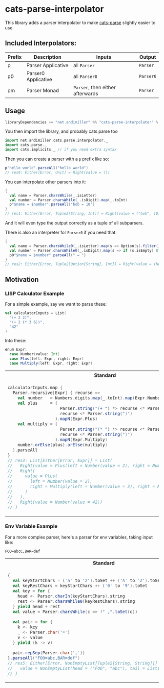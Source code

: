 # cats-parse-interpolator

This library adds a parser interpolator to make [cats-parse](https://github.com/typelevel/cats-parse) slightly easier to use.

## Included Interpolators:

| Prefix  | Description          | Inputs                            | Output    |
| ------- | -----------          | --------                          | --------  | 
| p       | Parser  Applicative  | all `Parser`                      | `Parser`  |
| p0      | Parser0 Applicative  | all `Parser0`                     | `Parser0` |
| pm      | Parser Monad         | `Parser`,  then either afterwards | `Parser`  |

## Usage

```scala
libraryDependencies += "net.andimiller" %% "cats-parse-interpolator" % "0.1.0"
```

You then import the library, and probably cats.parse too

```scala
import net.andimiller.cats.parse.interpolator._
import cats.parse._
import cats.implicits._ // if you need extra syntax
```

Then you can create a parser with a `p` prefix like so:

```scala
p"hello world".parseAll("hello world")
// res0: Either[Error, Unit] = Right(value = ())
```

You can interpolate other parsers into it:

```scala
{
  val name = Parser.charsWhile(_.isLetter)
  val number = Parser.charsWhile(_.isDigit).map(_.toInt)
  p"$name = $number".parseAll("bob = 10")
}
// res1: Either[Error, Tuple2[String, Int]] = Right(value = ("bob", 10))
```

And it will even type the output correctly as a tuple of all subparsers.

There is also an interpreter for `Parser0` if you need that:

```scala
{
  val name = Parser.charsWhile0(_.isLetter).map(s => Option(s).filter(_.nonEmpty))
  val number = Parser.charsWhile0(_.isDigit).map(s => if (s.isEmpty) 0 else s.toInt)
  p0"$name = $number".parseAll(" = ")
}
// res2: Either[Error, Tuple2[Option[String], Int]] = Right(value = (None, 0))
```

## Motivation

### LISP Calculator Example

For a simple example, say we want to parse these:

```scala
val calculatorInputs = List(
  "(+ 2 2)",
  "(+ 2 (* 3 6))",
  "42"
)
```

Into these:

```scala
enum Expr:
  case Number(value: Int)
  case Plus(left: Expr, right: Expr)
  case Multiply(left: Expr, right: Expr)
```

<table>
<tr>
<th>Standard</th>
<th>Interpolator</th>
</tr>
<tr>
<td>

```scala
calculatorInputs.map {
  Parser.recursive[Expr] { recurse =>
    val number   = Numbers.digits.map(_.toInt).map(Expr.Number)  
    val plus     = (
                     Parser.string("(+ ") *> recurse <* Parser.string(" "), 
                     recurse <* Parser.string(")")
                   ).mapN(Expr.Plus)
    val multiply = (
                     Parser.string("(* ") *> recurse <* Parser.string(" "), 
                     recurse <* Parser.string(")")
                   ).mapN(Expr.Multiply)
    number.orElse(plus).orElse(multiply)
  }.parseAll
}
// res3: List[Either[Error, Expr]] = List(
//   Right(value = Plus(left = Number(value = 2), right = Number(value = 2))),
//   Right(
//     value = Plus(
//       left = Number(value = 2),
//       right = Multiply(left = Number(value = 3), right = Number(value = 6))
//     )
//   ),
//   Right(value = Number(value = 42))
// )
```

</td>
<td>

```scala
calculatorInputs.map {
  Parser.recursive[Expr] { recurse =>
    val number   = Numbers.digits.map(_.toInt).map(Expr.Number)  
    val plus     = p"(+ $recurse $recurse)".map(Expr.Plus)
    val multiply = p"(* $recurse $recurse)".map(Expr.Multiply)
    number.orElse(plus).orElse(multiply)
  }.parseAll
}
// res4: List[Either[Error, Expr]] = List(
//   Right(value = Plus(left = Number(value = 2), right = Number(value = 2))),
//   Right(
//     value = Plus(
//       left = Number(value = 2),
//       right = Multiply(left = Number(value = 3), right = Number(value = 6))
//     )
//   ),
//   Right(value = Number(value = 42))
// )
```

</td>
</tr>
</table>


### Env Variable Example


For a more complex parser, here's a parser for env variables, taking input like:

`FOO=abcC,BAR=def`

<table>
<tr>
<th>Standard</th>
<th>Interpolator</th>
</tr>
<tr>
<td>

```scala
{
  val keyStartChars = ('a' to 'z').toSet ++ ('A' to 'Z').toSet ++ "_".toSet
  val keyRestChars = keyStartChars ++ ('0' to '9').toSet
  val key = for {
    head <- Parser.charIn(keyStartChars).string
    rest <- Parser.charsWhile0(keyRestChars).string
  } yield head + rest
  val value = Parser.charsWhile(c => !" ,".toSet(c))

  val pair = for {
    k <- key
    _ <- Parser.char('=')
    v <- value
  } yield (k -> v)

  pair.repSep(Parser.char(','))
}.parseAll("FOO=abc,BAR=def")
// res5: Either[Error, NonEmptyList[Tuple2[String, String]]] = Right(
//   value = NonEmptyList(head = ("FOO", "abc"), tail = List(("BAR", "def")))
// )
```

</td>
<td>

```scala
{
  val keyStartChars = ('a' to 'z').toSet ++ ('A' to 'Z').toSet ++ "_".toSet

  val keyStart = Parser.charIn(keyStartChars).string
  val keyRest  = Parser.charsWhile0(keyStartChars ++ ('0' to '9').toSet).string

  val key   = pm"$keyStart$keyRest".string
  val value = Parser.charsWhile(c => !" ,".toSet(c))

  p"$key=$value".repSep(Parser.char(','))
}.parseAll("FOO=abc,BAR=def")
// res6: Either[Error, NonEmptyList[Tuple2[String, String]]] = Right(
//   value = NonEmptyList(head = ("FOO", "abc"), tail = List(("BAR", "def")))
// )
```

</td>
</tr>
</table>


